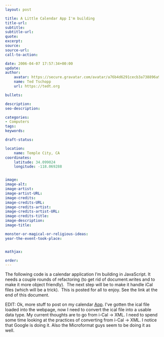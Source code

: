 ```yaml
---
layout: post

title: A Little Calendar App I'm building
title-url:
subtitle:
subtitle-url:
quote:
excerpt:
source:
source-url:
call-to-action:

date: 2006-04-07 17:57:34+00:00
update:
author:
    avatar: https://secure.gravatar.com/avatar/a76b4d6291cecb3a738896a971bfb903?s=512&d=mp&r=g
    name: Ted Tschopp
    url: https://tedt.org

bullets:

description:
seo-description:

categories:
- Computers
tags:
keywords:

draft-status:

location:
    name: Temple City, CA
coordinates:
    latitude: 34.099024
    longitude: -118.069288


image:
image-alt:
image-artist:
image-artist-URL:
image-credits:
image-credits-URL:
image-credits-artist:
image-credits-artist-URL:
image-credits-title:
image-description:
image-title:

monster-or-magical-or-religious-ideas:
year-the-event-took-place:


mathjax:

order:
---
```

The following code is a calendar application I’m building in JavaScript. It needs a couple rounds of refactoring (to get rid of document.writes and to make it more object friendly).  The next step will be to make it handle iCal files (which will be a trick).  This is posted for all to enjoy. See the link at the end of this document.

<script src="https://gist.github.com/TedTschopp/b4000bbf3e6215d1a8c437a3f6658d73.js"></script>

EDIT: Ok, more stuff to post on my calendar [App](https://tedt.org/2006/04/07/a_little_calend/). I've gotten the ical file loaded into the webpage, now I need to convert the ical file into a usable data type. My current thoughts are to go from i-Cal -> XML. I need to spend some time looking at the practices of converting from i-Cal -> XML. I notice that Google is doing it. Also the Microformat guys seem to be doing it as well.
